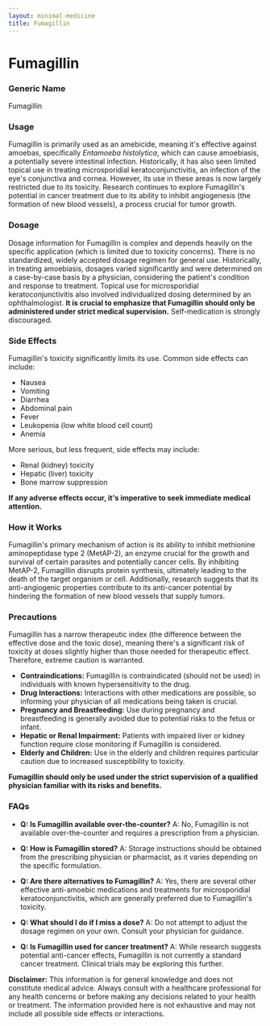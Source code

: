 ```yaml
---
layout: minimal-medicine
title: Fumagillin
---
```


# Fumagillin
### Generic Name
Fumagillin

### Usage
Fumagillin is primarily used as an amebicide, meaning it's effective against amoebas, specifically *Entamoeba histolytica*, which can cause amoebiasis, a potentially severe intestinal infection.  Historically, it has also seen limited topical use in treating microsporidial keratoconjunctivitis, an infection of the eye's conjunctiva and cornea.  However, its use in these areas is now largely restricted due to its toxicity.  Research continues to explore Fumagillin's potential in cancer treatment due to its ability to inhibit angiogenesis (the formation of new blood vessels), a process crucial for tumor growth.


### Dosage
Dosage information for Fumagillin is complex and depends heavily on the specific application (which is limited due to toxicity concerns). There is no standardized, widely accepted dosage regimen for general use.  Historically, in treating amoebiasis, dosages varied significantly and were determined on a case-by-case basis by a physician, considering the patient's condition and response to treatment.   Topical use for microsporidial keratoconjunctivitis also involved individualized dosing determined by an ophthalmologist.  **It is crucial to emphasize that Fumagillin should only be administered under strict medical supervision.**  Self-medication is strongly discouraged.


### Side Effects
Fumagillin's toxicity significantly limits its use. Common side effects can include:

* Nausea
* Vomiting
* Diarrhea
* Abdominal pain
* Fever
* Leukopenia (low white blood cell count)
* Anemia

More serious, but less frequent, side effects may include:
* Renal (kidney) toxicity
* Hepatic (liver) toxicity
* Bone marrow suppression

**If any adverse effects occur, it's imperative to seek immediate medical attention.**


### How it Works
Fumagillin's primary mechanism of action is its ability to inhibit methionine aminopeptidase type 2 (MetAP-2), an enzyme crucial for the growth and survival of certain parasites and potentially cancer cells. By inhibiting MetAP-2, Fumagillin disrupts protein synthesis, ultimately leading to the death of the target organism or cell.  Additionally, research suggests that its anti-angiogenic properties contribute to its anti-cancer potential by hindering the formation of new blood vessels that supply tumors.


### Precautions
Fumagillin has a narrow therapeutic index (the difference between the effective dose and the toxic dose), meaning there's a significant risk of toxicity at doses slightly higher than those needed for therapeutic effect.  Therefore, extreme caution is warranted.

* **Contraindications:**  Fumagillin is contraindicated (should not be used) in individuals with known hypersensitivity to the drug.  
* **Drug Interactions:** Interactions with other medications are possible, so informing your physician of all medications being taken is crucial.
* **Pregnancy and Breastfeeding:**  Use during pregnancy and breastfeeding is generally avoided due to potential risks to the fetus or infant.
* **Hepatic or Renal Impairment:** Patients with impaired liver or kidney function require close monitoring if Fumagillin is considered.
* **Elderly and Children:**  Use in the elderly and children requires particular caution due to increased susceptibility to toxicity.

**Fumagillin should only be used under the strict supervision of a qualified physician familiar with its risks and benefits.**


### FAQs

* **Q: Is Fumagillin available over-the-counter?**  A: No, Fumagillin is not available over-the-counter and requires a prescription from a physician.

* **Q: How is Fumagillin stored?** A: Storage instructions should be obtained from the prescribing physician or pharmacist, as it varies depending on the specific formulation.

* **Q:  Are there alternatives to Fumagillin?** A: Yes, there are several other effective anti-amoebic medications and treatments for microsporidial keratoconjunctivitis, which are generally preferred due to Fumagillin's toxicity.

* **Q: What should I do if I miss a dose?** A:  Do not attempt to adjust the dosage regimen on your own.  Consult your physician for guidance.

* **Q:  Is Fumagillin used for cancer treatment?** A:  While research suggests potential anti-cancer effects, Fumagillin is not currently a standard cancer treatment.  Clinical trials may be exploring this further.


**Disclaimer:** This information is for general knowledge and does not constitute medical advice.  Always consult with a healthcare professional for any health concerns or before making any decisions related to your health or treatment.  The information provided here is not exhaustive and may not include all possible side effects or interactions.
